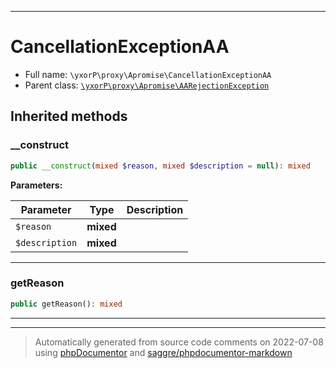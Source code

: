 ***

# CancellationExceptionAA





* Full name: `\yxorP\proxy\Apromise\CancellationExceptionAA`
* Parent class: [`\yxorP\proxy\Apromise\AARejectionException`](./AARejectionException.md)






## Inherited methods


### __construct



```php
public __construct(mixed $reason, mixed $description = null): mixed
```








**Parameters:**

| Parameter | Type | Description |
|-----------|------|-------------|
| `$reason` | **mixed** |  |
| `$description` | **mixed** |  |




***

### getReason



```php
public getReason(): mixed
```











***


***
> Automatically generated from source code comments on 2022-07-08 using [phpDocumentor](http://www.phpdoc.org/) and [saggre/phpdocumentor-markdown](https://github.com/Saggre/phpDocumentor-markdown)
